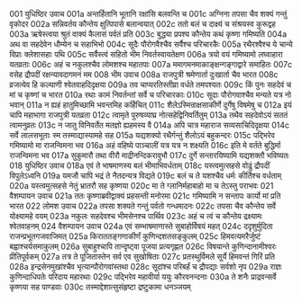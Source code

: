 001	युधिष्ठिर उवाच
001a	अन्तर्हितानि भूतानि रक्षांसि बलवन्ति च
001c	अग्निना तपसा चैव शक्यं गन्तुं वृकोदर
002a	सन्निवर्तय कौन्तेय क्षुत्पिपासे बलान्वयात्
002c	ततो बलं च दाक्ष्यं च संश्रयस्व कुरूद्वह
003a	ऋषेस्त्वया श्रुतं वाक्यं कैलासं पर्वतं प्रति
003c	बुद्ध्या प्रपश्य कौन्तेय कथं कृष्णा गमिष्यति
004a	अथ वा सहदेवेन धौम्येन च सहाभिभो
004c	सूदैः पौरोगवैश्चैव सर्वैश्च परिचारकैः
005a	रथैरश्वैश्च ये चान्ये विप्राः क्लेशासहाः पथि
005c	सर्वैस्त्वं सहितो भीम निवर्तस्वायतेक्षण
006a	त्रयो वयं गमिष्यामो लघ्वाहारा यतव्रताः
006c	अहं च नकुलश्चैव लोमशश्च महातपाः
007a	ममागमनमाकाङ्क्षन्गङ्गाद्वारे समाहितः
007c	वसेह द्रौपदीं रक्षन्यावदागमनं मम
008	भीम उवाच
008a	राजपुत्री श्रमेणार्ता दुःखार्ता चैव भारत
008c	व्रजत्येव हि कल्याणी श्वेतवाहदिदृक्षया
009a	तव चाप्यरतिस्तीव्रा वर्धते तमपश्यतः
009c	किं पुनः सहदेवं च मां च कृष्णां च भारत
010a	रथाः कामं निवर्तन्तां सर्वे च परिचारकाः
010c	सूदाः पौरोगवाश्चैव मन्यते यत्र नो भवान्
011a	न ह्यहं हातुमिच्छामि भवन्तमिह कर्हिचित्
011c	शैलेऽस्मिन्राक्षसाकीर्णे दुर्गेषु विषमेषु च
012a	इयं चापि महाभागा राजपुत्री यतव्रता
012c	त्वामृते पुरुषव्याघ्र नोत्सहेद्विनिवर्तितुम्
013a	तथैव सहदेवोऽयं सततं त्वामनुव्रतः
013c	न जातु विनिवर्तेत मतज्ञो ह्यहमस्य वै
014a	अपि चात्र महाराज सव्यसाचिदिदृक्षया
014c	सर्वे लालसभूताः स्म तस्माद्यास्यामहे सह
015a	यद्यशक्यो रथैर्गन्तुं शैलोऽयं बहुकन्दरः
015c	पद्भिरेव गमिष्यामो मा राजन्विमना भव
016a	अहं वहिष्ये पाञ्चालीं यत्र यत्र न शक्ष्यति
016c	इति मे वर्तते बुद्धिर्मा राजन्विमना भव
017a	सुकुमारौ तथा वीरौ माद्रीनन्दिकरावुभौ
017c	दुर्गे सन्तारयिष्यामि यद्यशक्तौ भविष्यतः
018	युधिष्ठिर उवाच
018a	एवं ते भाषमाणस्य बलं भीमाभिवर्धताम्
018c	यस्त्वमुत्सहसे वोढुं द्रौपदीं विपुलेऽध्वनि
019a	यमजौ चापि भद्रं ते नैतदन्यत्र विद्यते
019c	बलं च ते यशश्चैव धर्मः कीर्तिश्च वर्धताम्
020a	यस्त्वमुत्सहसे नेतुं भ्रातरौ सह कृष्णया
020c	मा ते ग्लानिर्महाबाहो मा च तेऽस्तु पराभवः
021	वैशम्पायन उवाच
021a	ततः कृष्णाब्रवीद्वाक्यं प्रहसन्ती मनोरमा
021c	गमिष्यामि न सन्तापः कार्यो मां प्रति भारत
022	लोमश उवाच
022a	तपसा शक्यते गन्तुं पर्वतो गन्धमादनः
022c	तपसा चैव कौन्तेय सर्वे योक्ष्यामहे वयम्
023a	नकुलः सहदेवश्च भीमसेनश्च पार्थिव
023c	अहं च त्वं च कौन्तेय द्रक्ष्यामः श्वेतवाहनम्
024	वैशम्पायन उवाच
024a	एवं सम्भाषमाणास्ते सुबाहोर्विषयं महत्
024c	ददृशुर्मुदिता राजन्प्रभूतगजवाजिमत्
025a	किराततङ्गणाकीर्णं कुणिन्दशतसङ्कुलम्
025c	हिमवत्यमरैर्जुष्टं बह्वाश्चर्यसमाकुलम्
026a	सुबाहुश्चापि तान्दृष्ट्वा पूजया प्रत्यगृह्णत
026c	विषयान्ते कुणिन्दानामीश्वरः प्रीतिपूर्वकम्
027a	तत्र ते पूजितास्तेन सर्व एव सुखोषिताः
027c	प्रतस्थुर्विमले सूर्ये हिमवन्तं गिरिं प्रति
028a	इन्द्रसेनमुखांश्चैव भृत्यान्पौरोगवांस्तथा
028c	सूदांश्च परिबर्हं च द्रौपद्याः सर्वशो नृप
029a	राज्ञः कुणिन्दाधिपतेः परिदाय महारथाः
029c	पद्भिरेव महावीर्या ययुः कौरवनन्दनाः
030a	ते शनैः प्राद्रवन्सर्वे कृष्णया सह पाण्डवाः
030c	तस्माद्देशात्सुसंहृष्टा द्रष्टुकामा धनञ्जयम्
